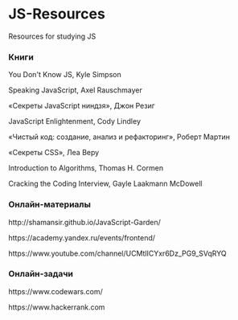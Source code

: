 # JS-Resources
Resources for studying JS


<h3>Книги</h3>
<p>You Don't Know JS, Kyle Simpson</p>
<p>Speaking JavaScript, Axel Rauschmayer</p>
<p>«Секреты JavaScript ниндзя», Джон Резиг</p>
<p>JavaScript Enlightenment, Cody Lindley</p>
<p>«Чистый код: создание, анализ и рефакторинг», Роберт Мартин</p>
<p>«Секреты CSS», Леа Веру</p>
<p>Introduction to Algorithms, Thomas H. Cormen</p>
<p>Cracking the Coding Interview, Gayle Laakmann McDowell</p>
<h3>Онлайн-материалы</h3>
http://shamansir.github.io/JavaScript-Garden/</p>
https://academy.yandex.ru/events/frontend/</p>
https://www.youtube.com/channel/UCMtlICYxr6Dz_PG9_SVqRYQ </p>
<h3>Онлайн-задачи</h3>
<p>https://www.codewars.com/</p>
<p>https://www.hackerrank.com</p>
